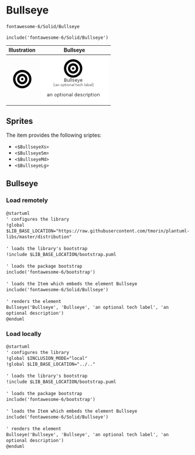 # Bullseye


```text
fontawesome-6/Solid/Bullseye
```

```text
include('fontawesome-6/Solid/Bullseye')
```



| Illustration | Bullseye |
| :---: | :---: |
| ![illustration for Illustration](../../fontawesome-6/Solid/Bullseye.png) | ![illustration for Bullseye](../../fontawesome-6/Solid/Bullseye.Local.png) |



## Sprites
The item provides the following sriptes:

- `<$BullseyeXs>`
- `<$BullseyeSm>`
- `<$BullseyeMd>`
- `<$BullseyeLg>`





## Bullseye

### Load remotely
```plantuml
@startuml
' configures the library
!global $LIB_BASE_LOCATION="https://raw.githubusercontent.com/tmorin/plantuml-libs/master/distribution"

' loads the library's bootstrap
!include $LIB_BASE_LOCATION/bootstrap.puml

' loads the package bootstrap
include('fontawesome-6/bootstrap')

' loads the Item which embeds the element Bullseye
include('fontawesome-6/Solid/Bullseye')

' renders the element
Bullseye('Bullseye', 'Bullseye', 'an optional tech label', 'an optional description')
@enduml
```

### Load locally
```plantuml
@startuml
' configures the library
!global $INCLUSION_MODE="local"
!global $LIB_BASE_LOCATION="../.."

' loads the library's bootstrap
!include $LIB_BASE_LOCATION/bootstrap.puml

' loads the package bootstrap
include('fontawesome-6/bootstrap')

' loads the Item which embeds the element Bullseye
include('fontawesome-6/Solid/Bullseye')

' renders the element
Bullseye('Bullseye', 'Bullseye', 'an optional tech label', 'an optional description')
@enduml
```

